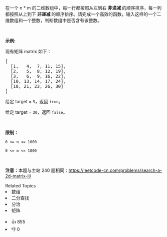 <p>在一个 n * m 的二维数组中，每一行都按照从左到右&nbsp;<strong>非递减&nbsp;</strong>的顺序排序，每一列都按照从上到下&nbsp;<strong>非递减&nbsp;</strong>的顺序排序。请完成一个高效的函数，输入这样的一个二维数组和一个整数，判断数组中是否含有该整数。</p>

<p>&nbsp;</p>

<p><strong>示例:</strong></p>

<p>现有矩阵 matrix 如下：</p>

<pre>
[
  [1,   4,  7, 11, 15],
  [2,   5,  8, 12, 19],
  [3,   6,  9, 16, 22],
  [10, 13, 14, 17, 24],
  [18, 21, 23, 26, 30]
]
</pre>

<p>给定 target&nbsp;=&nbsp;<code>5</code>，返回&nbsp;<code>true</code>。</p>

<p>给定&nbsp;target&nbsp;=&nbsp;<code>20</code>，返回&nbsp;<code>false</code>。</p>

<p>&nbsp;</p>

<p><strong>限制：</strong></p>

<p><code>0 &lt;= n &lt;= 1000</code></p>

<p><code>0 &lt;= m &lt;= 1000</code></p>

<p>&nbsp;</p>

<p><strong>注意：</strong>本题与主站 240 题相同：<a href="https://leetcode-cn.com/problems/search-a-2d-matrix-ii/">https://leetcode-cn.com/problems/search-a-2d-matrix-ii/</a></p>

<div><div>Related Topics</div><div><li>数组</li><li>二分查找</li><li>分治</li><li>矩阵</li></div></div><br><div><li>👍 855</li><li>👎 0</li></div>